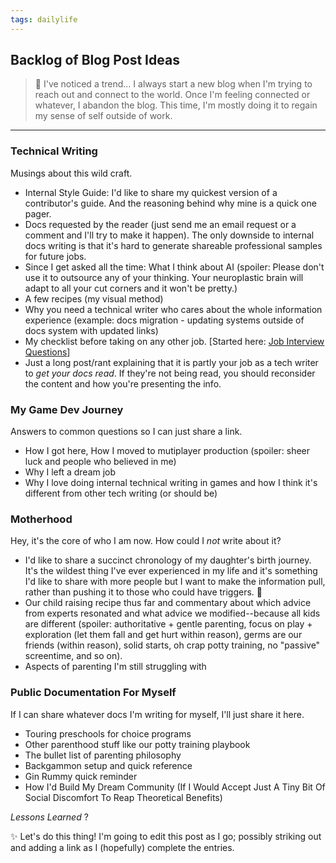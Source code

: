 ```yaml
---
tags: dailylife
---
```


## Backlog of Blog Post Ideas

> 🤔 I've noticed a trend... I always start a new blog when I'm trying to reach out and connect to the world. 
> Once I'm feeling connected or whatever, I abandon the blog. 
> This time, I'm mostly doing it to regain my sense of self outside of work.
---

### Technical Writing
Musings about this wild craft.
* Internal Style Guide: I'd like to share my quickest version of a contributor's guide. And the reasoning behind why mine is a quick one pager.
* Docs requested by the reader (just send me an email request or a comment and I'll try to make it happen). The only downside to internal docs writing is that it's hard to generate shareable professional samples for future jobs. 
* Since I get asked all the time: What I think about AI (spoiler: Please don't use it to outsource any of your thinking. Your neuroplastic brain will adapt to all your cut corners and it won't be pretty.) 
* A few recipes (my visual method)
* Why you need a technical writer who cares about the whole information experience (example: docs migration - updating systems outside of docs system with updated links) 
* My checklist before taking on any other job. [Started here: [Job Interview Questions](../../06/06/job-interview-questions.html)]
* Just a long post/rant explaining that it is partly your job as a tech writer to *get your docs read*. If they're not being read, you should reconsider the content and how you're presenting the info. 

### My Game Dev Journey 
Answers to common questions so I can just share a link.
* How I got here, How I moved to mutiplayer production (spoiler: sheer luck and people who believed in me)
* Why I left a dream job
* Why I love doing internal technical writing in games and how I think it's different from other tech writing (or should be)


### Motherhood
Hey, it's the core of who I am now. How could I _not_ write about it?
* I'd like to share a succinct chronology of my daughter's birth journey. It's the wildest thing I've ever experienced in my life and it's something I'd like to share with more people but I want to make the information pull, rather than pushing it to those who could have triggers. 🧡
* Our child raising recipe thus far and commentary about which advice from experts resonated and what advice we modified--because all kids are different (spoiler: authoritative + gentle parenting, focus on play + exploration (let them fall and get hurt within reason), germs are our friends (within reason), solid starts, oh crap potty training, no "passive" screentime, and so on). 
* Aspects of parenting I'm still struggling with 


### Public Documentation For Myself
If I can share whatever docs I'm writing for myself, I'll just share it here.
* Touring preschools for choice programs
* Other parenthood stuff like our potty training playbook 
* The bullet list of parenting philosophy
* Backgammon setup and quick reference
* Gin Rummy quick reminder
* How I'd Build My Dream Community (If I Would Accept Just A Tiny Bit Of Social Discomfort To Reap Theoretical Benefits)


*Lessons Learned*
?

✨ Let's do this thing! I'm going to edit this post as I go; possibly striking out and adding a link as I (hopefully) complete the entries. 